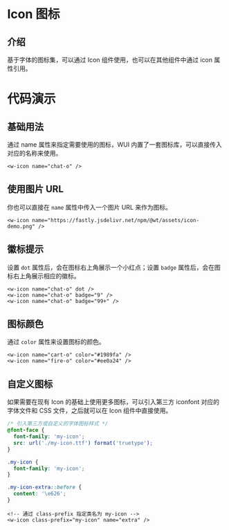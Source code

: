 # Icon 图标
## 介绍
基于字体的图标集，可以通过 Icon 组件使用，也可以在其他组件中通过 icon 属性引用。
# 代码演示

## 基础用法
通过 name 属性来指定需要使用的图标，WUI 内置了一套图标库，可以直接传入对应的名称来使用。
<w-icon name="chat-o" />

```vue
<w-icon name="chat-o" />
```
## 使用图片 URL
你也可以直接在 `name` 属性中传入一个图片 URL 来作为图标。
<w-icon name="https://fastly.jsdelivr.net/npm/@wt/assets/icon-demo.png" />

```vue
<w-icon name="https://fastly.jsdelivr.net/npm/@wt/assets/icon-demo.png" />
```
## 徽标提示
设置 `dot` 属性后，会在图标右上角展示一个小红点；设置 `badge` 属性后，会在图标右上角展示相应的徽标。
<w-icon name="chat-o" dot />
<w-icon name="chat-o" badge="9" />
<w-icon name="chat-o" badge="99+" />

```vue
<w-icon name="chat-o" dot />
<w-icon name="chat-o" badge="9" />
<w-icon name="chat-o" badge="99+" />
```
## 图标颜色
通过 `color` 属性来设置图标的颜色。
<w-icon name="cart-o" color="#1989fa" />
<w-icon name="fire-o" color="#ee0a24" />

```vue
<w-icon name="cart-o" color="#1989fa" />
<w-icon name="fire-o" color="#ee0a24" />
```
## 自定义图标
如果需要在现有 Icon 的基础上使用更多图标，可以引入第三方 iconfont 对应的字体文件和 CSS 文件，之后就可以在 Icon 组件中直接使用。
```css
/* 引入第三方或自定义的字体图标样式 */
@font-face {
  font-family: 'my-icon';
  src: url('./my-icon.ttf') format('truetype');
}

.my-icon {
  font-family: 'my-icon';
}

.my-icon-extra::before {
  content: '\e626';
}
```
```vue
<!-- 通过 class-prefix 指定类名为 my-icon -->
<w-icon class-prefix="my-icon" name="extra" />
```

